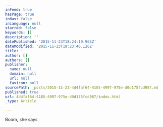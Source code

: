 ```yaml
---
inFeed: true
hasPage: true
inNav: false
inLanguage: null
starred: false
keywords: []
description: ''
datePublished: '2015-11-23T18:24:19.965Z'
dateModified: '2015-11-23T18:23:46.126Z'
title: ''
author: []
authors: []
publisher:
  name: null
  domain: null
  url: null
  favicon: null
sourcePath: _posts/2015-11-23-4d4faf64-4185-4997-975e-d0d175fcd987.md
published: true
url: 4d4faf64-4185-4997-975e-d0d175fcd987/index.html
_type: Article

---
```

Boom, she says
